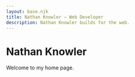 ```yaml
---
layout: base.njk
title: Nathan Knowler – Web Developer
description: Nathan Knowler builds for the web.
---
```


# Nathan Knowler

Welcome to my home page.
